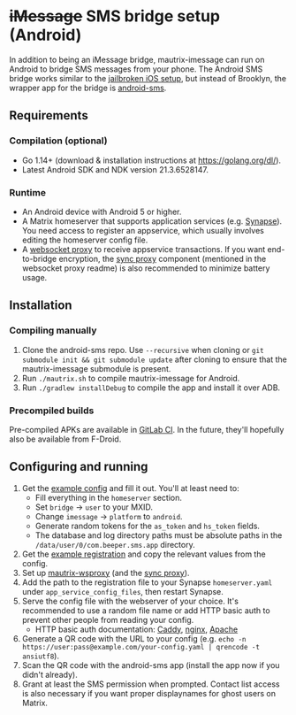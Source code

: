 # ~~iMessage~~ SMS bridge setup (Android)
In addition to being an iMessage bridge, mautrix-imessage can run on Android to
bridge SMS messages from your phone. The Android SMS bridge works similar to
the [jailbroken iOS setup], but instead of Brooklyn, the wrapper app for the
bridge is [android-sms].

[jailbroken iOS setup]: ../ios/setup.md
[android-sms]: https://gitlab.com/beeper/android-sms

## Requirements
### Compilation (optional)
* Go 1.14+ (download & installation instructions at <https://golang.org/dl/>).
* Latest Android SDK and NDK version 21.3.6528147.

### Runtime
* An Android device with Android 5 or higher.
* A Matrix homeserver that supports application services (e.g. [Synapse](https://github.com/matrix-org/synapse)).
  You need access to register an appservice, which usually involves editing the homeserver config file.
* A [websocket proxy](https://github.com/mautrix/wsproxy) to receive appservice
  transactions. If you want end-to-bridge encryption, the [sync proxy] component
  (mentioned in the websocket proxy readme) is also recommended to minimize
  battery usage.

[sync proxy]: https://github.com/mautrix/syncproxy

## Installation

### Compiling manually
1. Clone the android-sms repo. Use `--recursive` when cloning or
   `git submodule init && git submodule update` after cloning to ensure that
   the mautrix-imessage submodule is present.
2. Run `./mautrix.sh` to compile mautrix-imessage for Android.
3. Run `./gradlew installDebug` to compile the app and install it over ADB.

### Precompiled builds
Pre-compiled APKs are available in [GitLab CI]. In the future, they'll
hopefully also be available from F-Droid.

[GitLab CI]: https://gitlab.com/beeper/android-sms/-/pipelines

## Configuring and running
1. Get the [example config] and fill it out. You'll at least need to:
   * Fill everything in the `homeserver` section.
   * Set `bridge` -> `user` to your MXID.
   * Change `imessage` -> `platform` to `android`.
   * Generate random tokens for the `as_token` and `hs_token` fields.
   * The database and log directory paths must be absolute paths in the
     `/data/user/0/com.beeper.sms.app` directory.
2. Get the [example registration] and copy the relevant values from the config.
3. Set up [mautrix-wsproxy](https://github.com/mautrix/wsproxy)
   (and the [sync proxy](https://github.com/mautrix/syncproxy)).
4. Add the path to the registration file to your Synapse `homeserver.yaml`
   under `app_service_config_files`, then restart Synapse.
5. Serve the config file with the webserver of your choice. It's recommended
   to use a random file name or add HTTP basic auth to prevent other people
   from reading your config.
   * HTTP basic auth documentation:
     [Caddy](https://caddyserver.com/docs/caddyfile/directives/basicauth),
     [nginx](https://docs.nginx.com/nginx/admin-guide/security-controls/configuring-http-basic-authentication/),
     [Apache](https://httpd.apache.org/docs/2.4/howto/auth.html)
6. Generate a QR code with the URL to your config
   (e.g. `echo -n https://user:pass@example.com/your-config.yaml | qrencode -t ansiutf8`).
7. Scan the QR code with the android-sms app (install the app now if you didn't already).
8. Grant at least the SMS permission when prompted. Contact list access is also
   necessary if you want proper displaynames for ghost users on Matrix.

[example config]: https://github.com/mautrix/imessage/blob/master/example-config.yaml
[example registration]: https://github.com/mautrix/imessage/blob/master/example-registration.yaml
